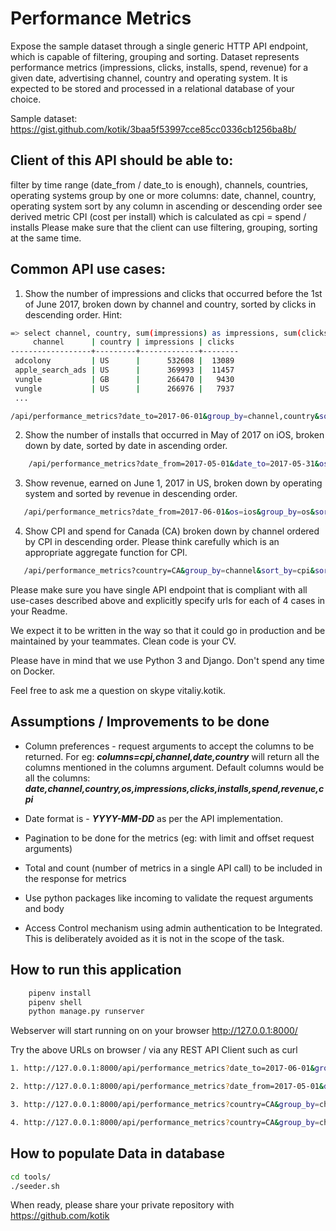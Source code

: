 
# Performance Metrics
Expose the sample dataset through a single generic HTTP API endpoint, which is capable of filtering, grouping and sorting. Dataset represents performance metrics (impressions, clicks, installs, spend, revenue) for a given date, advertising channel, country and operating system. It is expected to be stored and processed in a relational database of your choice.

Sample dataset: https://gist.github.com/kotik/3baa5f53997cce85cc0336cb1256ba8b/

## Client of this API should be able to:

filter by time range (date_from / date_to is enough), channels, countries, operating systems
group by one or more columns: date, channel, country, operating system
sort by any column in ascending or descending order
see derived metric CPI (cost per install) which is calculated as cpi = spend / installs
Please make sure that the client can use filtering, grouping, sorting at the same time.

## Common API use cases:

1. Show the number of impressions and clicks that occurred before the 1st of June 2017, broken down by channel and country, sorted by clicks in descending order. Hint:
``` bash
=> select channel, country, sum(impressions) as impressions, sum(clicks) as clicks from sampledataset where date <= '2017-06-01' group by channel, country order by clicks desc;
     channel      | country | impressions | clicks 
------------------+---------+-------------+--------
 adcolony         | US      |      532608 |  13089
 apple_search_ads | US      |      369993 |  11457
 vungle           | GB      |      266470 |   9430
 vungle           | US      |      266976 |   7937
 ...
 ```
 ```bash
 /api/performance_metrics?date_to=2017-06-01&group_by=channel,country&sort_by=clicks&sort_order=desc
 ```
2. Show the number of installs that occurred in May of 2017 on iOS, broken down by date, sorted by date in ascending order.
``` bash
    /api/performance_metrics?date_from=2017-05-01&date_to=2017-05-31&os=ios&group_by=date&sort_by=revenue&sort_order=asc
```
3. Show revenue, earned on June 1, 2017 in US, broken down by operating system and sorted by revenue in descending order.
``` bash
   /api/performance_metrics?date_from=2017-06-01&os=ios&group_by=os&sort_by=revenue&sort_order=desc
```
4. Show CPI and spend for Canada (CA) broken down by channel ordered by CPI in descending order. Please think carefully which is an appropriate aggregate function for CPI.
``` bash
   /api/performance_metrics?country=CA&group_by=channel&sort_by=cpi&sort_order=desc
```
Please make sure you have single API endpoint that is compliant with all use-cases described above and explicitly specify urls for each of 4 cases in your Readme.

We expect it to be written in the way so that it could go in production and be maintained by your teammates. Clean code is your CV.

Please have in mind that we use Python 3 and Django. Don't spend any time on Docker.

Feel free to ask me a question on skype vitaliy.kotik.

## Assumptions / Improvements to be done
- Column preferences - request arguments to accept the columns to be returned. For eg: ***columns=cpi,channel,date,country*** will return all the columns mentioned in the columns argument. Default columns would be all the columns: ***date,channel,country,os,impressions,clicks,installs,spend,revenue,cpi***

- Date format is - ***YYYY-MM-DD*** as per the API implementation. 

- Pagination to be done for the metrics (eg: with limit and offset request arguments)

- Total and count (number of metrics in a single API call) to be included in the response for metrics

- Use python packages like incoming to validate the request arguments and body

- Access Control mechanism using admin authentication to be Integrated. This is  deliberately avoided as it is not in the scope of the task.


## How to run this application
``` bash
	pipenv install
	pipenv shell
	python manage.py runserver
```
Webserver will start running on on your browser http://127.0.0.1:8000/

Try the above URLs on browser / via any REST API Client such as curl

``` bash
1. http://127.0.0.1:8000/api/performance_metrics?date_to=2017-06-01&group_by=channel,country&sort_by=clicks&sort_order=desc

2. http://127.0.0.1:8000/api/performance_metrics?date_from=2017-05-01&date_to=2017-05-31&os=ios&group_by=date&sort_by=revenue&sort_order=asc

3. http://127.0.0.1:8000/api/performance_metrics?country=CA&group_by=channel&sort_by=cpi&sort_order=desc

4. http://127.0.0.1:8000/api/performance_metrics?country=CA&group_by=channel&sort_by=cpi&sort_order=desc
```

## How to populate Data in database

```bash
cd tools/
./seeder.sh
```

When ready, please share your private repository with https://github.com/kotik